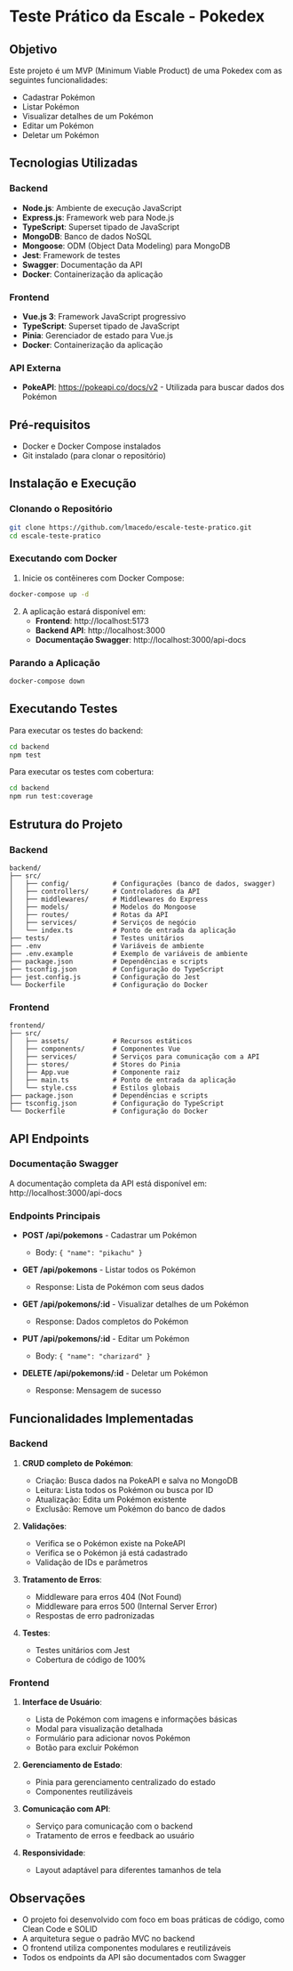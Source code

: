 # Teste Prático da Escale - Pokedex

## Objetivo

Este projeto é um MVP (Minimum Viable Product) de uma Pokedex com as seguintes funcionalidades:

- Cadastrar Pokémon
- Listar Pokémon
- Visualizar detalhes de um Pokémon
- Editar um Pokémon
- Deletar um Pokémon

## Tecnologias Utilizadas

### Backend

- **Node.js**: Ambiente de execução JavaScript
- **Express.js**: Framework web para Node.js
- **TypeScript**: Superset tipado de JavaScript
- **MongoDB**: Banco de dados NoSQL
- **Mongoose**: ODM (Object Data Modeling) para MongoDB
- **Jest**: Framework de testes
- **Swagger**: Documentação da API
- **Docker**: Containerização da aplicação

### Frontend

- **Vue.js 3**: Framework JavaScript progressivo
- **TypeScript**: Superset tipado de JavaScript
- **Pinia**: Gerenciador de estado para Vue.js
- **Docker**: Containerização da aplicação

### API Externa

- **PokeAPI**: https://pokeapi.co/docs/v2 - Utilizada para buscar dados dos Pokémon

## Pré-requisitos

- Docker e Docker Compose instalados
- Git instalado (para clonar o repositório)

## Instalação e Execução

### Clonando o Repositório

```bash
git clone https://github.com/lmacedo/escale-teste-pratico.git
cd escale-teste-pratico
```

### Executando com Docker

1. Inicie os contêineres com Docker Compose:

```bash
docker-compose up -d
```

2. A aplicação estará disponível em:
   - **Frontend**: http://localhost:5173
   - **Backend API**: http://localhost:3000
   - **Documentação Swagger**: http://localhost:3000/api-docs

### Parando a Aplicação

```bash
docker-compose down
```

## Executando Testes

Para executar os testes do backend:

```bash
cd backend
npm test
```

Para executar os testes com cobertura:

```bash
cd backend
npm run test:coverage
```

## Estrutura do Projeto

### Backend

```
backend/
├── src/
│   ├── config/           # Configurações (banco de dados, swagger)
│   ├── controllers/      # Controladores da API
│   ├── middlewares/      # Middlewares do Express
│   ├── models/           # Modelos do Mongoose
│   ├── routes/           # Rotas da API
│   ├── services/         # Serviços de negócio
│   └── index.ts          # Ponto de entrada da aplicação
├── tests/                # Testes unitários
├── .env                  # Variáveis de ambiente
├── .env.example          # Exemplo de variáveis de ambiente
├── package.json          # Dependências e scripts
├── tsconfig.json         # Configuração do TypeScript
├── jest.config.js        # Configuração do Jest
└── Dockerfile            # Configuração do Docker
```

### Frontend

```
frontend/
├── src/
│   ├── assets/           # Recursos estáticos
│   ├── components/       # Componentes Vue
│   ├── services/         # Serviços para comunicação com a API
│   ├── stores/           # Stores do Pinia
│   ├── App.vue           # Componente raiz
│   ├── main.ts           # Ponto de entrada da aplicação
│   └── style.css         # Estilos globais
├── package.json          # Dependências e scripts
├── tsconfig.json         # Configuração do TypeScript
└── Dockerfile            # Configuração do Docker
```

## API Endpoints

### Documentação Swagger

A documentação completa da API está disponível em: http://localhost:3000/api-docs

### Endpoints Principais

- **POST /api/pokemons** - Cadastrar um Pokémon
  - Body: `{ "name": "pikachu" }`

- **GET /api/pokemons** - Listar todos os Pokémon
  - Response: Lista de Pokémon com seus dados

- **GET /api/pokemons/:id** - Visualizar detalhes de um Pokémon
  - Response: Dados completos do Pokémon

- **PUT /api/pokemons/:id** - Editar um Pokémon
  - Body: `{ "name": "charizard" }`

- **DELETE /api/pokemons/:id** - Deletar um Pokémon
  - Response: Mensagem de sucesso

## Funcionalidades Implementadas

### Backend

1. **CRUD completo de Pokémon**:
   - Criação: Busca dados na PokeAPI e salva no MongoDB
   - Leitura: Lista todos os Pokémon ou busca por ID
   - Atualização: Edita um Pokémon existente
   - Exclusão: Remove um Pokémon do banco de dados

2. **Validações**:
   - Verifica se o Pokémon existe na PokeAPI
   - Verifica se o Pokémon já está cadastrado
   - Validação de IDs e parâmetros

3. **Tratamento de Erros**:
   - Middleware para erros 404 (Not Found)
   - Middleware para erros 500 (Internal Server Error)
   - Respostas de erro padronizadas

4. **Testes**:
   - Testes unitários com Jest
   - Cobertura de código de 100%

### Frontend

1. **Interface de Usuário**:
   - Lista de Pokémon com imagens e informações básicas
   - Modal para visualização detalhada
   - Formulário para adicionar novos Pokémon
   - Botão para excluir Pokémon

2. **Gerenciamento de Estado**:
   - Pinia para gerenciamento centralizado do estado
   - Componentes reutilizáveis

3. **Comunicação com API**:
   - Serviço para comunicação com o backend
   - Tratamento de erros e feedback ao usuário

4. **Responsividade**:
   - Layout adaptável para diferentes tamanhos de tela

## Observações

- O projeto foi desenvolvido com foco em boas práticas de código, como Clean Code e SOLID
- A arquitetura segue o padrão MVC no backend
- O frontend utiliza componentes modulares e reutilizáveis
- Todos os endpoints da API são documentados com Swagger
